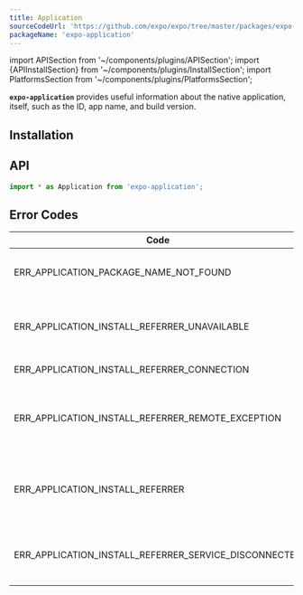 ```yaml
---
title: Application
sourceCodeUrl: 'https://github.com/expo/expo/tree/master/packages/expo-application'
packageName: 'expo-application'
---
```


import APISection from '~/components/plugins/APISection';
import {APIInstallSection} from '~/components/plugins/InstallSection';
import PlatformsSection from '~/components/plugins/PlatformsSection';

**`expo-application`** provides useful information about the native application, itself, such as the ID, app name, and build version.

<PlatformsSection android emulator ios simulator web />

## Installation

<APIInstallSection />

## API

```js
import * as Application from 'expo-application';
```

<APISection packageName="expo-application" apiName="Application" />

## Error Codes

| Code                                                  | Description                                                                                                                                                                                                                                                                                                                                                                                                    |
| ----------------------------------------------------- | -------------------------------------------------------------------------------------------------------------------------------------------------------------------------------------------------------------------------------------------------------------------------------------------------------------------------------------------------------------------------------------------------------------- |
| ERR_APPLICATION_PACKAGE_NAME_NOT_FOUND                | Error code thrown by `getInstallationTimeAsync` and `getLastUpdateTimeAsync`. This may be thrown if the package information or package name could not be retrieved.                                                                                                                                                                                                                                            |
| ERR_APPLICATION_INSTALL_REFERRER_UNAVAILABLE          | The current Play Store app doesn't provide the installation referrer API, or the Play Store may not be installed. This error code may come up when testing on an AVD that doesn't come with the Play Store pre-installed, such as the Google Pixel 3 and Nexus 6.                                                                                                                                              |
| ERR_APPLICATION_INSTALL_REFERRER_CONNECTION           | A connection could not be established to the Google Play Store.                                                                                                                                                                                                                                                                                                                                                |
| ERR_APPLICATION_INSTALL_REFERRER_REMOTE_EXCEPTION     | A `RemoteException` was thrown after a connection was established to the Play Store. This may happen if the process hosting the remote object is no longer available, which usually means the process crashed. See https://stackoverflow.com/questions/3156389/android-remoteexceptions-and-services.                                                                                                          |
| ERR_APPLICATION_INSTALL_REFERRER                      | General default case error code for the `getInstallReferrerAsync` method. This error code will be thrown if an exception occurred when getting the install referrer, but the exception was none of the more precise errors. The [`responseCode`](https://developer.android.com/reference/com/android/installreferrer/api/InstallReferrerClient.InstallReferrerResponse.html) is provided along with the error. |
| ERR_APPLICATION_INSTALL_REFERRER_SERVICE_DISCONNECTED | Connection to the install referrer service was lost. This error is thrown when an attempt was made to connect and set up the install referrer service, but the connection was lost. See the [Android documentation](https://developer.android.com/reference/com/android/installreferrer/api/InstallReferrerStateListener) for more information.                                                                |
